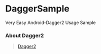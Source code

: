 # DaggerSample
Very Easy Android-Dagger2 Usage Sample


### About Dagger2
> [Dagger2](https://github.com/google/dagger)



